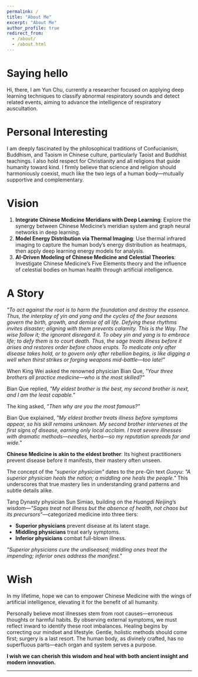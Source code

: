 ```yaml
---
permalink: /
title: "About Me"
excerpt: "About Me"
author_profile: true
redirect_from: 
  - /about/
  - /about.html
---
```





# Saying hello

Hi, there, I am Yun Chu, currently a researcher focused on applying deep learning techniques to classify abnormal respiratory sounds and detect related events, aiming to advance the intelligence of respiratory auscultation.  


# Personal Interesting  

I am deeply fascinated by the philosophical traditions of Confucianism, Buddhism, and Taoism in Chinese culture, particularly Taoist and Buddhist teachings. I also hold  respect for Christianity and all religions that guide humanity toward kind. I firmly believe that science and religion should harmoniously coexist, much like the two legs of a human body—mutually supportive and complementary.  



# Vision  

1. **Integrate  Chinese Medicine  Meridians with Deep Learning**: Explore the synergy between Chinese Medicine’s meridian system and graph neural networks in deep learning.  
2. **Model Energy Distribution via Thermal Imaging**: Use thermal infrared imaging to capture the human body’s energy distribution as heatmaps, then apply deep learning energy models for analysis.  
3. **AI-Driven Modeling of Chinese Medicine and Celestial Theories**: Investigate Chinese Medicine’s Five Elements theory and the influence of celestial bodies on human health through artificial intelligence.  

# A Story  

*"To act against the root is to harm the foundation and destroy the essence. Thus, the interplay of yin and yang and the cycles of the four seasons govern the birth, growth, and demise of all life. Defying these rhythms invites disaster; aligning with them prevents calamity. This is the Way. The wise follow it; the ignorant disregard it. To obey yin and yang is to embrace life; to defy them is to court death. Thus, the sage treats illness before it arises and restores order before chaos erupts. To medicate only after disease takes hold, or to govern only after rebellion begins, is like digging a well when thirst strikes or forging weapons mid-battle—too late!"*  

When King Wei asked the renowned physician Bian Que, *"Your three brothers all practice medicine—who is the most skilled?"*  

Bian Que replied, *"My eldest brother is the best, my second brother is next, and I am the least capable."*  

The king asked, *"Then why are you the most famous?"*  

Bian Que explained, *"My eldest brother treats illness before symptoms appear, so his skill remains unknown. My second brother intervenes at the first signs of disease, earning only local acclaim. I treat severe illnesses with dramatic methods—needles, herbs—so my reputation spreads far and wide."*  

**Chinese Medicine is akin to the eldest brother**: Its highest practitioners prevent disease before it manifests, their mastery often unseen.  

The concept of the *"superior physician"*  dates to the pre-Qin text *Guoyu*: *"A superior physician heals the nation; a middling one heals the people."* This underscores that true mastery lies in understanding grand patterns and subtle details alike.  

Tang Dynasty physician Sun Simiao, building on the *Huangdi Neijing*’s wisdom—*"Sages treat not illness but the absence of health, not chaos but its precursors"*—categorized medicine into three tiers:  
- **Superior physicians** prevent disease at its latent stage.  
- **Middling physicians** treat early symptoms.  
- **Inferior physicians** combat full-blown illness.  

*"Superior physicians cure the undiseased; middling ones treat the impending; inferior ones address the manifest."*  

# Wish  

In my lifetime,  hope we can to empower Chinese Medicine with the wings of artificial intelligence, elevating it for the benefit of all humanity.  

Personally believe most illnesses stem from root causes—erroneous thoughts or harmful habits. By observing external symptoms, we must reflect inward to identify these root imbalances. Healing begins by correcting our mindset and lifestyle. Gentle, holistic methods should come first; surgery is a last resort. The human body, as divinely crafted, has no superfluous parts—each organ and system serves a purpose.  

**I wish we can cherish this wisdom and heal with both ancient insight and modern innovation.**  

---  
